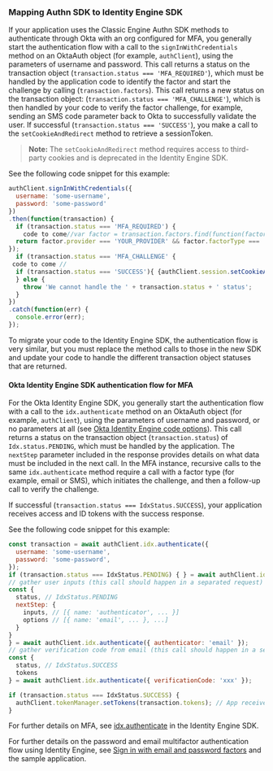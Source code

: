### Mapping Authn SDK to Identity Engine SDK


If your application uses the Classic Engine Authn SDK methods to authenticate through Okta with an org configured for MFA, you generally start the authentication flow with a call to the `signInWithCredentials` method on an OktaAuth object (for example, `authClient`), using the parameters of username and password. This call returns a status on the transaction object (`transaction.status === 'MFA_REQUIRED'`), which must be handled by the application code to identify the factor and start the challenge by calling (`transaction.factors`). This call returns a new status on the transaction object: (`transaction.status === 'MFA_CHALLENGE'`), which is then handled by your code to verify the factor challenge, for example, sending an SMS code parameter back to Okta to successfully validate the user. If successful (`transaction.status === 'SUCCESS'`), you make a call to the `setCookieAndRedirect` method to retrieve a sessionToken.

>**Note:** The `setCookieAndRedirect` method requires access to third-party cookies and is deprecated in the Identity Engine SDK.

See the following code snippet for this example:

```JavaScript
authClient.signInWithCredentials({
  username: 'some-username',
  password: 'some-password'
})
.then(function(transaction) {
  if (transaction.status === 'MFA_REQUIRED') {
    code to come//var factor = transaction.factors.find(function(factor) {
  return factor.provider === 'YOUR_PROVIDER' && factor.factorType === 'yourFactorType';
});
  if (transaction.status === 'MFA_CHALLENGE' {
 code to come //
  if (transaction.status === 'SUCCESS'){ {authClient.session.setCookieAndRedirect(transaction.sessionToken); // Sets a cookie on redirect
  } else {
    throw 'We cannot handle the ' + transaction.status + ' status';
  }
})
.catch(function(err) {
  console.error(err);
});

```

To migrate your code to the Identity Engine SDK, the authentication flow is very similar, but you must replace the method calls to those in the new SDK and update your code to handle the different transaction object statuses that are returned.

#### Okta Identity Engine SDK authentication flow for MFA

For the Okta Identity Engine SDK, you generally start the authentication flow with a call to the `idx.authenticate` method on an OktaAuth object (for example, `authClient`), using the parameters of username and password, or no parameters at all (see [Okta Identity Engine code options](/docs/guides/oie-upgrade-api-sdk-to-oie-sdk/nodejs/main/#okta-identity-engine-sdk-code-options)). This call returns a status on the transaction object (`transaction.status`) of `Idx.status.PENDING`, which must be handled by the application. The `nextStep` parameter included in the response provides details on what data must be included in the next call. In the MFA instance, recursive calls to the same `idx.authenticate` method require a call with a factor type (for example, email or SMS), which initiates the challenge, and then a follow-up call to verify the challenge.

If successful (`transaction.status === IdxStatus.SUCCESS`), your application receives access and ID tokens with the success response.

See the following code snippet for this example:

```JavaScript
const transaction = await authClient.idx.authenticate({
  username: 'some-username',
  password: 'some-password',
});
if (transaction.status === IdxStatus.PENDING) { } = await authClient.idx.authenticate();
// gather user inputs (this call should happen in a separated request)
const {
  status, // IdxStatus.PENDING
  nextStep: {
    inputs, // [{ name: 'authenticator', ... }]
    options // [{ name: 'email', ... }, ...]
  }
}
} = await authClient.idx.authenticate({ authenticator: 'email' });
// gather verification code from email (this call should happen in a separated request)
const {
  status, // IdxStatus.SUCCESS
  tokens
} = await authClient.idx.authenticate({ verificationCode: 'xxx' });

if (transaction.status === IdxStatus.SUCCESS) {
  authClient.tokenManager.setTokens(transaction.tokens); // App receives tokens directly
}

```

For further details on MFA, see [idx.authenticate](https://github.com/okta/okta-auth-js/blob/master/docs/idx.md#idxauthenticate) in the Identity Engine SDK.

For further details on the password and email multifactor authentication flow using Identity Engine, see [Sign in with email and password factors](/docs/guides/oie-embedded-sdk-use-case-sign-in-pwd-email/nodejs/main/) and the sample application.
